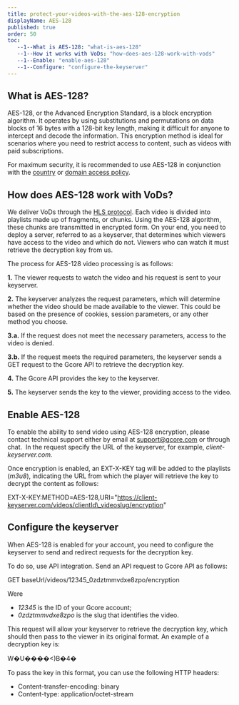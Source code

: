 ```yaml
---
title: protect-your-videos-with-the-aes-128-encryption
displayName: AES-128
published: true
order: 50
toc:
   --1--What is AES-128: "what-is-aes-128"
   --1--How it works with VoDs: "how-does-aes-128-work-with-vods"
   --1--Enable: "enable-aes-128"
   --1--Configure: "configure-the-keyserver"
---
```

  
  
  

What is AES-128?
----------------

AES-128, or the Advanced Encryption Standard, is a block encryption algorithm. It operates by using substitutions and permutations on data blocks of 16 bytes with a 128-bit key length, making it difficult for anyone to intercept and decode the information. This encryption method is ideal for scenarios where you need to restrict access to content, such as videos with paid subscriptions. 

For maximum security, it is recommended to use AES-128 in conjunction with the [country](https://www.gcore.com/support/articles/115002226129/) or [domain access policy](https://www.gcore.com/support/articles/115002255465/).

How does AES-128 work with VoDs?
--------------------------------

We deliver VoDs through the [HLS protocol](https://www.gcore.com/support/articles/360000604025/). Each video is divided into playlists made up of fragments, or chunks. Using the AES-128 algorithm, these chunks are transmitted in encrypted form. On your end, you need to deploy a server, referred to as a keyserver, that determines which viewers have access to the video and which do not. Viewers who can watch it must retrieve the decryption key from us.

The process for AES-128 video processing is as follows:

**1.** The viewer requests to watch the video and his request is sent to your keyserver.

**2.** The keyserver analyzes the request parameters, which will determine whether the video should be made available to the viewer. This could be based on the presence of cookies, session parameters, or any other method you choose.

**3.a.** If the request does not meet the necessary parameters, access to the video is denied.

**3.b.** If the request meets the required parameters, the keyserver sends a GET request to the Gcore API to retrieve the decryption key.

**4.** The Gcore API provides the key to the keyserver.

**5.** The keyserver sends the key to the viewer, providing access to the video.

Enable AES-128
--------------

To enable the ability to send video using AES-128 encryption, please contact technical support either by email at [support@gcore.com](mailto:support@gcore.com) or through chat.  In the request specify the URL of the keyserver, for example, _client-keyserver.com._ 

Once encryption is enabled, an EXT-X-KEY tag will be added to the playlists (_m3u8_), indicating the URL from which the player will retrieve the key to decrypt the content as follows:

EXT-X-KEY:METHOD=AES-128,URI="https://client-keyserver.com/videos/clientId\_videoslug/encryption"

Configure the keyserver
-----------------------

When AES-128 is enabled for your account, you need to configure the keyserver to send and redirect requests for the decryption key. 

To do so, use API integration. Send an API request to Gcore API as follows:

GET baseUrl/videos/12345\_0zdztmmvdxe8zpo/encryption

Were

*   _12345_ is the ID of your Gcore account;
*   _0zdztmmvdxe8zpo_ is the slug that identifies the video.

This request will allow your keyserver to retrieve the decryption key, which should then pass to the viewer in its original format. An example of a decryption key is: 

W�U����<)B�4�

To pass the key in this format, you can use the following HTTP headers:

*   Content-transfer-encoding: binary
*   Content-type: application/octet-stream